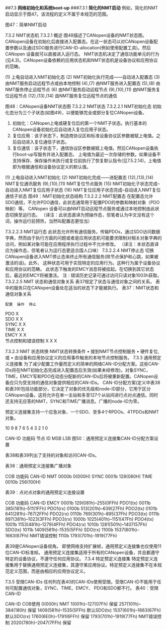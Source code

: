 ##7.3 **网络初始化和系统boot-up**
###7.3.1 **简化的NMT启动**
例如，简化的NMT启动显示于图47。该流程的定义不属于本规范的范围。

图47：简单NMT启动
 
7.3.2	NMT状态机
7.3.2.1	概述
图48描述了CANopen设备的NMT状态图。CANopen设备在初始化后直接进入配置态。在这一状态可以对CANopen设备配置参数以及通过SDO服务进行CAN-ID-allocation(例如使用配置工具)。然后CANopen 设备就可以直接进入运行态。
NMT状态机决定了通信功能单元的行为(见4.3)。CANopen设备依赖的应用状态机和NMT状态机是设备协议和应用协议的范畴。


(1)	上电自动进入NMT初始化态
(2)	NMT初始化执行完成——自动进入配置态
(3)	由NMT服务启动远程节点或由本地控制
(4),(7)	由NMT服务进入配置态
(5),(8)	由NMT服务停止远程节点
(6)	由NMT服务启动远程节点
(9),(10),(11)	由NMT服务复位远程节点
(12),(13),(14)	由NMT服务复位远程节点的通信

图48：CANopen设备NMT状态图 
7.3.2.2	NMT状态
7.3.2.2.1	NMT初始化态
初始化态分为三个子状态(如图49)，以便能够完全或部分复位CANopen设备。
1.	初始化：CANopen上电或硬复位后的第一个NMT子状态。执行基本的CANopen设备初始化后自动进入复位应用子状态。
2.	复位应用：该子状态下，制造商协议区和标准设备协议区参数被赋上电值。之后自动进入复位通信子状态。
3.	复位通信：该子状态下，通信协议区参数被赋上电值。然后CANopen设备执行boot-up写服务并进入配置态。
上电值为最近一次存储的参数。如果设备不支持保存、保存操作未执行或复位前执行了恢复默认指令(见7.5.2.14)，上电值即为根据通信和设备协议定义的默认值。


(1)	上电自动进入NMT初始化
(2)	NMT初始化完成——进配置态
 (12),(13),(14)	NMT复位通讯服务
(9),(10),(11)	NMT复位节点服务
(15)	NMT初始化子状态完成–自动进入NMT复位应用子状态
(16)	NMT复位应用子状态完成–自动进入NMT复位通信子状态
图49：NMT初始化状态结构
7.3.2.2.2	NMT配置态
在配置态允许SDO通信，不允许PDO通信，此状态通常用于配置PDO的参数和映射对象（PDO映射）等。
CANopen 设备可以由NMT启动远程节点服务或通过本地控制由此状态切换至运行态。
（译注：此状态直译为预操作态，但笔者认为中文没有这个词，操作运行前预热，当然叫配置态更恰当）
 
7.3.2.2.3	NMT运行态
此状态允许所有通信服务。传输PDOs，通过SDO访问数据字典，然而由于执行方面的问题或者是应用状态机可能要求限制对相关对象字典的访问，例如某对象可能在应用程序执行过程中不允许修改。
（译注：本状态直译应为操作态，但笔者认为运行态更适合国人口味）
7.3.2.2.4	NMT停止态
切换CANopen设备进入NMT停止态来终止所有通信服务(除节点保护和心跳，如果被激活的话)。此外， 这种状态可用于实现特定的应用行为。这种行为属于设备协议和应用协议的范畴。
此状态下触发的EMCY消息将被挂起。在切换到其它状态后，最近的EMCY将被激活。
注 : 错误历史记录可通过访问只读对象1003h获取。
7.3.2.2.5	NMT 状态和通信对象关系
表37规定了状态与通信对象之间的关系。 表中的服务只在CANopen设备处在适当的状态下才能被执行。
表37：NMT状态和通信对象关系

	配置	操作	停止
PDO		X	
SDO	X	X	
SYNC	X	X	
TIME	X	X	
EMCY	X	X	
节点控制和错误控制	X	X	X

7.3.2.3	NMT 状态转换
NMT状态转换条件
•	接到NMT节点控制服务
•	硬件复位,或
•	由设备和应用协议定义的应用事件触发的本地节点控制服务。
7.3.3	通用预定义连接集
为了减少配置工作量而定义的简单的网络CAN-ID分配方案。这些CAN-IDs将在NMT初始化态完成进入配置态后生效(如果未经修改)。对象SYNC，TIME，EMCY写和PDO在动态分配新的CAN-IDs后将被重新配置。CANopen设备应只为受支持的通信对象提供相应的CAN-IDs。
CAN-ID分配方案(定义中表38和表39)包括功能部分，它决定了对象的优先级和node-ID部分，它用于区分CANopen设备。这将允许在单一主站和多至127个从站间进行点对点通信。同时还支持无应答的NMT，SYNC和TIME广播消息。广播的node-ID为零。
 
预定义连接集支持一个应急对象、一个SDO、至多4个RPDOs、4TPDOs和NMT对象。


10	9	8	7	6	5	4	3	2	1	0

CAN-ID
功能码	节点 ID
MSB	LSB
图50：通用预定义连接集CAN-ID分配方案设置

表38和表39列出了支持的对象和访问CAN-IDs。

表38：通用预定义连接集广播对象

COB	功能码	CAN-ID
NMT	0000b	0(000H)
SYNC	0001b	128(080H)
TIME	0010b	256(100H)

表39：点对点对象的通用预定义连接设置

COB	功能码	CAN-ID
EMCY	0001b	129(081h)–255(0FFh)
PDO1(tx)	0011b	385(181h)–511(1FFh)
PDO1(rx)	0100b	513(201h)–639(27Fh)
PDO2(tx)	0101b	641(281h)–767(2FFh)
PDO2(rx)	0110b	769(301h)–895(37Fh)
PDO3(tx)	0111b	897(381h)–1023(3FFh)
PDO3(rx)	1000b	1025(401h)–1151(47Fh)
PDO4(tx)	1001b	1153(481h)–1279(4FFh)
PDO4(rx)	1010b	1281(501h)–1407(57Fh)
SDO(tx)	1011b	1409(581h)–1535(5FFh)
SDO(rx)	1100b	1537(601h)–1663(67Fh)
NMT错误控制	1110b	1793(701h)–1919(77Fh)

表39是CANopen设备视角。
即使网络支持扩展帧，通用预定义连接集也仅使用11位CAN-ID标准帧。
通用预定义连接集适用于所有的CANopen设备，并且都遵守特定的设备协议，不遵守任何应用协议。
7.3.4	特定预定义连接集
特定预定义连接集用于替换通用预定义连接集，其遵守某应用协议。特定预定义连接集不在本规范定义范围，而是由相应的应用协议定义。
 
7.3.5	受限CAN-IDs
任何列在表40的CAN-IDs使用受限。受限CAN-ID不能用于任何可配置通信对象，SYNC、TIME、EMCY、 PDO和SDO都不行。
表40：受限CAN-ID

CAN-ID	COB使用
0(000h)	NMT
1(001h)–127(07Fh)	保留
257(101h)–384(180h)	保留
1409(581h)–1535(5FFh)	默认SDO(tx)
1537(601h)–1663(67Fh)	默认SDO(rx)
1760(6E0h)–1791(6FFh)	保留
1793(701h)–1919(77Fh)	NMT错误控制
2020(780h)–2047(7FFh)	保留

